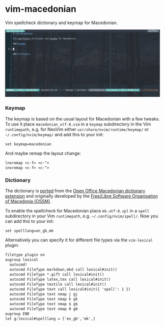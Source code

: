 # vim-macedonian

Vim spellcheck dictionary and keymap for Macedonian.

![vim-macedonian demo](./vim-macedonian.gif)

### Keymap

The keymap is based on the usual layout for Macedonian with a few tweaks. To use it place `macedonian_utf-8.vim` in a `keymap` subdirectory in the Vim `runtimepath`, e.g. for NeoVim either `usr/share/nvim/runtime/keymap/` or `~/.config/nvim/keymap/` and add this to your init:

```vim
set keymap=macedonian
```

And maybe remap the layout change:

```vim
lnoremap <c-f> <c-^>
inoremap <c-f> <c-^>
```

### Dictionary

The dictionary is [ported](https://github.com/gerazov/dictionary-mk) from the [Open Office Macedonian dictionary extension](https://extensions.openoffice.org/en/project/macedonian-spellchecker-dictionary) and originally developed by the [Free/Libre Software Organisation of Macedonia (OSSM)](https://www.slobodensoftver.org.mk/).

To enable the spellcheck for Macedonian place `mk.utf-8.spl` in a `spell` subdirectory in your Vim `runtimepath`, e.g. `~/.config/nvim/spell/`. Now you can add this to your init:

```vim
set spelllang=en_gb,mk
```

Alternatively you can specify it for different file types via the `vim-lexical` plugin:

```vim
filetype plugin on
augroup lexical
  autocmd!
  autocmd FileType markdown,mkd call lexical#init()
  autocmd FileType *.gift call lexical#init()
  autocmd FileType latex,tex call lexical#init()
  autocmd FileType textile call lexical#init()
  autocmd FileType text call lexical#init({ 'spell': 1 })
  autocmd FileType text nmap j gj
  autocmd FileType text nmap k gk
  autocmd FileType text nmap $ g$
  autocmd FileType text nmap 0 g0
augroup END
let g:lexical#spelllang = ['en_gb','mk',]
```
